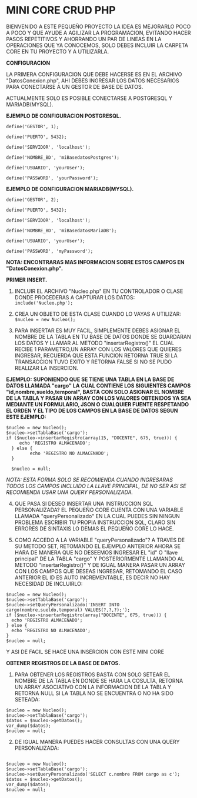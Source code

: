 # MINI CORE CRUD PHP

BIENVENIDO A ESTE PEQUEÑO PROYECTO LA IDEA ES MEJORARLO POCO A POCO Y QUE AYUDE A AGILIZAR LA PROGRAMACION, EVITANDO HACER PASOS REPETITIVOS Y AHORRANDO UN PAR DE LINEAS EN LA OPERACIONES QUE YA CONOCEMOS, SOLO DEBES INCLUIR LA CARPETA CORE EN TU PROYECTO Y A UTILIZARLA.

**CONFIGURACION**

LA PRIMERA CONFIGURACION QUE DEBE HACERSE ES EN EL ARCHIVO
"DatosConexion.php", AHI DEBES INGRESAR LOS DATOS NECESARIOS
PARA CONECTARSE A UN GESTOR DE BASE DE DATOS.

ACTUALMENTE SOLO ES POSIBLE CONECTARSE A POSTGRESQL Y MARIADB(MYSQL).

**EJEMPLO DE CONFIGURACION POSTGRESQL.**

~~~
define('GESTOR', 1);

define('PUERTO', 5432);

define('SERVIDOR', 'localhost');

define('NOMBRE_BD', 'miBasedatosPostgres');

define('USUARIO', 'yourUser');

define('PASSWORD', 'yourPassword');
~~~



**EJEMPLO DE CONFIGURACION MARIADB(MYSQL).**
~~~
define('GESTOR', 2);

define('PUERTO', 5432);

define('SERVIDOR', 'localhost');

define('NOMBRE_BD', 'miBasedatosMariaDB');

define('USUARIO', 'yourUser');

define('PASSWORD', 'myPassword');
~~~

**NOTA: ENCONTRARAS MAS INFORMACION SOBRE ESTOS CAMPOS EN "DatosConexion.php".**

**PRIMER INSERT.**

1. INCLUIR EL ARCHIVO "Nucleo.php" EN TU CONTROLADOR O CLASE DONDE
   PROCEDERAS A CAPTURAR LOS DATOS:
   ` include('Nucleo.php');`

2. CREA UN OBJETO DE ESTA CLASE CUANDO LO VAYAS A UTILIZAR:
   ` $nucleo = new Nucleo();`

3. PARA INSERTAR ES MUY FACIL, SIMPLEMENTE DEBES ASIGNAR EL NOMBRE DE LA
   TABLA EN TU BASE DE DATOS DONDE SE GUARDARAN LOS DATOS Y LLAMAR AL METODO
   "insertarRegistro()" EL CUAL RECIBE 1 PARAMETRO,UN ARRAY CON LOS VALORES QUE QUIERES INGRESAR, RECUERDA QUE ESTA FUNCION RETORNA TRUE SI LA TRANSACCION TUVO EXITO Y RETORNA FALSE SI NO SE PUDO REALIZAR LA INSERCION.

**EJEMPLO:**
**SUPONIENDO QUE SE TIENE UNA TABLA EN LA BASE DE DATOS LLAMADA "cargo" LA CUAL CONTIENE LOS SIGUIENTES CAMPOS "id,nombre,sueldo,temporal", BASTA CON SOLO ASIGNAR EL NOMBRE DE LA TABLA Y PASAR UN ARRAY CON LOS VALORES OBTENIDOS YA SEA MEDIANTE UN FORMULARIO, JSON O CUALQUIER FUENTE RESPETANDO EL ORDEN Y EL TIPO DE LOS CAMPOS EN LA BASE DE DATOS SEGUN ESTE EJEMPLO:**

~~~
$nucleo = new Nucleo(); 
$nucleo->setTablaBase('cargo'); 
if ($nucleo->insertarRegistro(array(15, "DOCENTE", 675, true))) { 
     echo 'REGISTRO ALMACENADO';
  } else {
         echo 'REGISTRO NO ALMACENADO'; 
  }
  
  $nucleo = null; 
~~~

_NOTA: ESTA FORMA SOLO SE RECOMIENDA CUANDO INGRESARAS TODOS LOS CAMPOS INCLUIDO LA LLAVE PRINCIPAL, DE NO SER ASI SE RECOMIENDA USAR UNA QUERY PERSONALIZADA._

4. QUE PASA SI DESEO INSERTAR UNA INSTRUCCION SQL PERSONALIZADA?
   EL PEQUEÑO CORE CUENTA CON UNA VARIABLE LLAMADA "queryPersonalizado" EN LA CUAL PUEDES SIN NINGUN PROBLEMA ESCRIBIR TU PROPIA INSTRUCCION SQL, CLARO SIN ERRORES DE SINTAXIS LO DEMAS EL PEQUEÑO CORE LO HACE.

5. COMO ACCEDO A LA VARIABLE "queryPersonalizado"?
   A TRAVES DE SU METODO SET, RETOMANDO EL EJEMPLO ANTERIOR AHORA SE HARA DE MANERA QUE NO DESEEMOS INGRESAR EL "id" O "llave principal" DE LA TABLA "cargo" Y POSTERIORMENTE LLAMANDO AL METODO "insertarRegistro()" Y DE IGUAL MANERA PASAR
   UN ARRAY CON LOS CAMPOS QUE DESEAS INGRESAR, RETOMANDO EL CASO ANTERIOR EL ID ES AUTO INCREMENTABLE, ES DECIR NO HAY NECESIDAD DE INCLUIRLO:

  ~~~
  $nucleo = new Nucleo();
  $nucleo->setTablaBase('cargo');
  $nucleo->setQueryPersonalizado('INSERT INTO cargo(nombre,sueldo,temporal) VALUES(?,?,?);');
  if ($nucleo->insertarRegistro(array("DOCENTE", 675, true))) {
    echo 'REGISTRO ALMACENADO';
  } else {
    echo 'REGISTRO NO ALMACENADO';
  }
  $nucleo = null;
  ~~~

Y ASI DE FACIL SE HACE UNA INSERCION CON ESTE MINI CORE

**OBTENER REGISTROS DE LA BASE DE DATOS.**

1.  PARA OBTENER LOS REGISTROS BASTA CON SOLO SETEAR EL NOMBRE DE LA TABLA EN DONDE SE HARA LA COSULTA, RETORNA UN ARRAY ASOCIATIVO CON LA INFORMACION DE LA TABLA Y RETORNA NULL SI LA TABLA NO SE ENCUENTRA O NO HA SIDO SETEADA:
   ~~~
   $nucleo = new Nucleo();
   $nucleo->setTablaBase('cargo');
   $datos = $nucleo->getDatos();
   var_dump($datos);
   $nucleo = null;
   ~~~
2.  DE IGUAL MANERA PUEDES HACER CONSULTAS CON UNA QUERY PERSONALIZADA:

   ~~~
   
  $nucleo = new Nucleo();
  $nucleo->setTablaBase('cargo');
  $nucleo->setQueryPersonalizado('SELECT c.nombre FROM cargo as c');
  $datos = $nucleo->getDatos();
  var_dump($datos);
  $nucleo = null;
   ~~~
